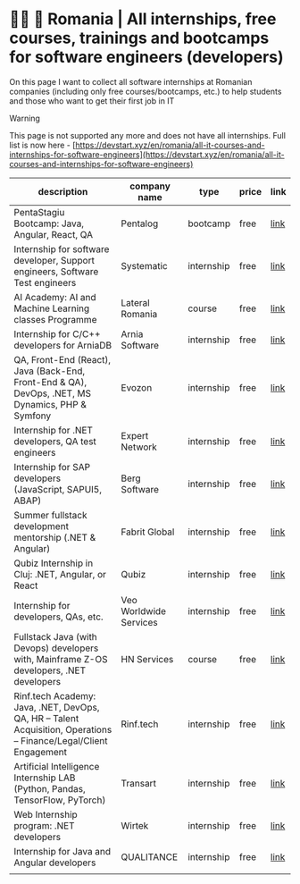 # 👨‍💻 🚀 Romania | All internships, free courses, trainings and bootcamps for software engineers (developers)

On this page I want to collect all software internships at Romanian companies (including only free courses/bootcamps,
etc.) to help students and those who want to get their first job in IT

> [!WARNING]  
> This page is not supported any more and does not have all internships. Full list is now here - [https://devstart.xyz/en/romania/all-it-courses-and-internships-for-software-engineers](https://devstart.xyz/en/romania/all-it-courses-and-internships-for-software-engineers)

| description                                                                                                      | company name           | type       | price | link                                                                                                                               |
|------------------------------------------------------------------------------------------------------------------|------------------------|------------|-------|------------------------------------------------------------------------------------------------------------------------------------|
| PentaStagiu Bootcamp: Java, Angular, React, QA                                                                   | Pentalog               | bootcamp   | free  | [link](https://digital-platform.pentalog.com/pentastagiu-brasov-registration.html)                                                 |
| Internship for software developer, Support engineers, Software Test engineers                                    | Systematic             | internship | free  | [link](https://systematic.com/en-gb/careers/early-careers/internship-in-romania/)                                                  |
| AI Academy: AI and Machine Learning classes Programme                                                            | Lateral Romania        | course     | free  | [link](https://www.facebook.com/Lateral.Romania/photos/a.120557274809217/1114963732035228/)                                        |
| Internship for C/C++ developers for ArniaDB                                                                      | Arnia Software         | internship | free  | [link](https://www.arnia.com/jobs/internship-arniadb/)                                                                             |
| QA, Front-End (React), Java (Back-End, Front-End & QA), DevOps, .NET, MS Dynamics, PHP & Symfony                 | Evozon                 | internship | free  | [link](https://www.evozon.com/internship-info/)                                                                                    |
| Internship for .NET developers, QA test engineers                                                                | Expert Network         | internship | free  | [link](https://expertnetwork.eu/careers-internships/)                                                                              |
| Internship for SAP developers (JavaScript, SAPUI5, ABAP)                                                         | Berg Software          | internship | free  | [link](https://www.linkedin.com/posts/berg-computers-srl_internship-sapdevelopment-opportunity-activity-6929684261557927936-ytCm/) |
| Summer fullstack development mentorship (.NET & Angular)                                                         | Fabrit Global          | internship | free  | [link](https://fabritglobal.com/careers/internship/)                                                                               |
| Qubiz Internship in Cluj: .NET, Angular, or React                                                                | Qubiz                  | internship | free  | [link](https://hey.qubiz.com/internship/)                                                                                          |
| Internship for developers, QAs, etc.                                                                             | Veo Worldwide Services | internship | free  | [link](https://veocareers.recruitee.com/entry-level-jobs-and-internships)                                                          |
| Fullstack Java (with Devops) developers with, Mainframe Z-OS developers, .NET developers                         | HN Services            | course     | free  | [link](https://www.hn-services.com/en/training-center/)                                                                            |
| Rinf.tech Academy: Java, .NET, DevOps, QA, HR – Talent Acquisition, Operations – Finance/Legal/Client Engagement | Rinf.tech              | internship | free  | [link](https://www.rinf.tech/careers/rinf-academy-2024/)                                                                           |
| Artificial Intelligence Internship LAB (Python, Pandas, TensorFlow, PyTorch)                                     | Transart               | internship | free  | [link](https://www.transart.ro/lps/internship/)                                                                                    |
| Web Internship program: .NET developers                                                                          | Wirtek                 | internship | free  | [link](https://www.wirtek.com/blog/wirtek-internship-2022)                                                                         |
| Internship for Java and Angular developers                                                                       | QUALITANCE             | internship | free  | [link](https://qualitance.com/blog/qualitance-spor-evobyte-internship/)                                                            |
|                                                                                                                  |                        |            |       |                                                                                                                                    |

